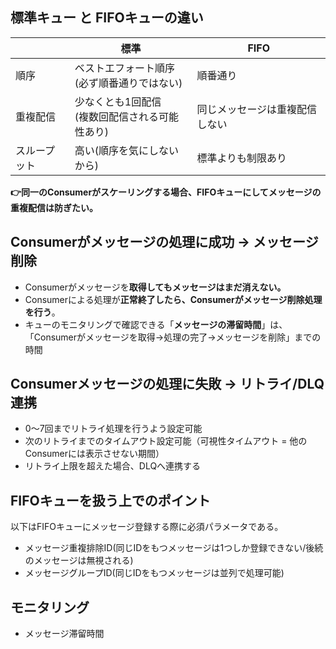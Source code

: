 ## 標準キュー と FIFOキューの違い

||標準|FIFO|
|----|----|----|
|順序|ベストエフォート順序<br>(必ず順番通りではない)|順番通り|
|重複配信|少なくとも1回配信<br>(複数回配信される可能性あり)|同じメッセージは重複配信しない|
|スループット|高い(順序を気にしないから)|標準よりも制限あり|

**👉同一のConsumerがスケーリングする場合、FIFOキューにしてメッセージの重複配信は防ぎたい。**

## Consumerがメッセージの処理に成功 → メッセージ削除
- Consumerがメッセージを**取得してもメッセージはまだ消えない。**
- Consumerによる処理が**正常終了したら、Consumerがメッセージ削除処理を行う**。
- キューのモニタリングで確認できる「**メッセージの滞留時間**」は、「Consumerがメッセージを取得→処理の完了→メッセージを削除」までの時間

## Consumerメッセージの処理に失敗 → リトライ/DLQ連携
- 0～7回までリトライ処理を行うよう設定可能
- 次のリトライまでのタイムアウト設定可能（可視性タイムアウト = 他のConsumerには表示させない期間）
- リトライ上限を超えた場合、DLQへ連携する

## FIFOキューを扱う上でのポイント
以下はFIFOキューにメッセージ登録する際に必須パラメータである。
- メッセージ重複排除ID(同じIDをもつメッセージは1つしか登録できない/後続のメッセージは無視される)
- メッセージグループID(同じIDをもつメッセージは並列で処理可能)

## モニタリング
- メッセージ滞留時間
